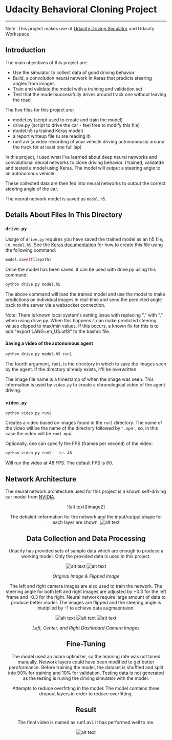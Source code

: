 # **Udacity Behavioral Cloning Project** 
---

Note: This project makes use of  [Udacity Driving Simulator](https://github.com/udacity/self-driving-car-sim) and Udacity Workspace.

[//]: # (Image References)

[image1]: ./examples/model_architecture.png
[image2]: ./examples/nvidia-architecture.png "NVIDIA Architecture"
[image3]: ./examples/original.jpg "Original Image"
[image4]: ./examples/flipped.jpg "Flipped Image"
[image5]: ./examples/left.jpg "Left Image"
[image6]: ./examples/center.jpg "Center Image"
[image7]: ./examples/right.jpg "Right Image"
[image8]: ./examples/run1.jpg


## Introduction


The main objectives of this project are:
* Use the simulator to collect data of good driving behavior
* Build, a convolution neural network in Keras that predicts steering angles from images
* Train and validate the model with a training and validation set
* Test that the model successfully drives around track one without leaving the road

The five files for this project are: 
* model.py (script used to create and train the model)
* drive.py (script to drive the car - feel free to modify this file)
* model.h5 (a trained Keras model)
* a report writeup file (u are reading it)
* run1.avi (a video recording of your vehicle driving autonomously around the track for at least one full lap)

In this project, I used what I've learned about deep neural networks and convolutional neural networks to clone driving behavior. I trained, validatde and tested a model using Keras. The model will output a steering angle to an autonomous vehicle.

These collected data are then fed into neural networks to output the correct steering angle of the car. 

The neural network model is saved as `model.h5`. 
## Details About Files In This Directory

### `drive.py`

Usage of `drive.py` requires you have saved the trained model as an h5 file, i.e. `model.h5`. See the [Keras documentation](https://keras.io/getting-started/faq/#how-can-i-save-a-keras-model) for how to create this file using the following command:
```sh
model.save(filepath)
```

Once the model has been saved, it can be used with drive.py using this command:

```sh
python drive.py model.h5
```

The above command will load the trained model and use the model to make predictions on individual images in real-time and send the predicted angle back to the server via a websocket connection.

Note: There is known local system's setting issue with replacing "," with "." when using drive.py. When this happens it can make predicted steering values clipped to max/min values. If this occurs, a known fix for this is to add "export LANG=en_US.utf8" to the bashrc file.

#### Saving a video of the autonomous agent

```sh
python drive.py model.h5 run1
```

The fourth argument, `run1`, is the directory in which to save the images seen by the agent. If the directory already exists, it'll be overwritten.


The image file name is a timestamp of when the image was seen. This information is used by `video.py` to create a chronological video of the agent driving.

### `video.py`

```sh
python video.py run1
```

Creates a video based on images found in the `run1` directory. The name of the video will be the name of the directory followed by `'.mp4'`, so, in this case the video will be `run1.mp4`.

Optionally, one can specify the FPS (frames per second) of the video:

```sh
python video.py run1 --fps 48
```

Will run the video at 48 FPS. The default FPS is 60.

## Network Architecture

The neural network architecture used for this project is a known self-driving car model from [NVIDIA](https://devblogs.nvidia.com/deep-learning-self-driving-cars/).
<div align=center>![alt text][image2]

The detialed imformation for the network and the input/output shape for each layer are shown.
![alt text][image1]

## Data Collection and Data Processing

Udacity has provided sets of sample data which are enough to produce a working model. Only the provided data is used in this project.

![alt text][image3]
![alt text][image4]

_Original Image & Flipped Image_

The left and right camera images are also used to train the network.
The steering angle for both left and right images are adjusted by +0.3 for the left frame and -0.3 for the right. Neural network require large amount of data to produce better model. The images are flipped and the steering angle is mutiplied by -1 to achieve data augmaentaion.

![alt text][image5]
![alt text][image6]
![alt text][image7]

_Left, Center, and Right Dashboard Camera Images_



## Fine-Tuning

The model used an adam optimizer, so the learning rate was not tuned manually. Network layers could have been modified to get better peroformance.
Before training the model, the dataset is shuffled and split into 90% for training and 10% for validation. Testing data is not generated as the testing is runing the driving simulator with the model.

Attempts to reduce overfitting in the model:
The model contains three dropout layers in order to reduce overfitting.


## Result

The final video is named as run1.avi. It has performed well to me.

![alt text][image8]

